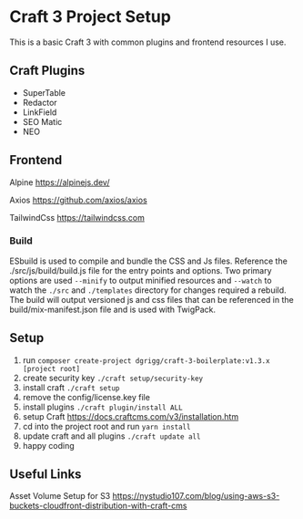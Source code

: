 # Craft 3 Project Setup

This is a basic Craft 3 with common plugins and frontend resources I use.

## Craft Plugins

- SuperTable
- Redactor
- LinkField
- SEO Matic
- NEO

## Frontend

Alpine
https://alpinejs.dev/

Axios
https://github.com/axios/axios

TailwindCss
https://tailwindcss.com

### Build

ESbuild is used to compile and bundle the CSS and Js files. Reference the ./src/js/build/build.js file for the entry points and options. Two primary options are used `--minify` to output minified resources and `--watch` to watch the `./src` and `./templates` directory for changes required a rebuild. The build will output versioned js and css files that can be referenced in the build/mix-manifest.json file and is used with TwigPack.

## Setup

1. run `composer create-project dgrigg/craft-3-boilerplate:v1.3.x [project root]`
2. create security key `./craft setup/security-key`
3. install craft `./craft setup`
4. remove the config/license.key file
5. install plugins `./craft plugin/install ALL`
6. setup Craft https://docs.craftcms.com/v3/installation.htm
7. cd into the project root and run `yarn install`
8. update craft and all plugins `./craft update all`
9. happy coding

## Useful Links

Asset Volume Setup for S3
https://nystudio107.com/blog/using-aws-s3-buckets-cloudfront-distribution-with-craft-cms
